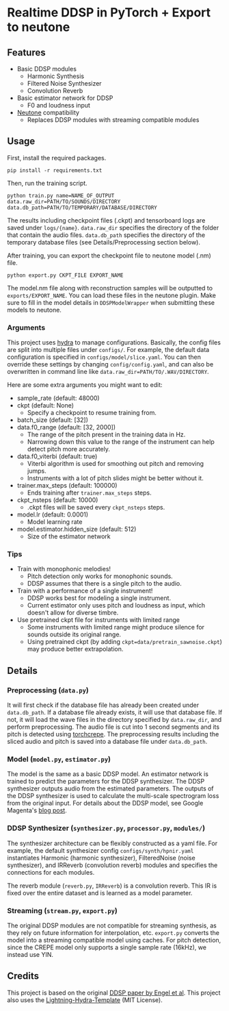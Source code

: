 # Realtime DDSP in PyTorch + Export to neutone

## Features

- Basic DDSP modules
    - Harmonic Synthesis
    - Filtered Noise Synthesizer
    - Convolution Reverb
- Basic estimator network for DDSP
    - F0 and loudness input
- [Neutone](https://github.com/QosmoInc/neutone_sdk) compatibility
    - Replaces DDSP modules with streaming compatible modules

## Usage

First, install the required packages.
```
pip install -r requirements.txt
```

Then, run the training script.
```
python train.py name=NAME_OF_OUTPUT data.raw_dir=PATH/TO/SOUNDS/DIRECTORY data.db_path=PATH/TO/TEMPORARY/DATABASE/DIRECTORY
```

The results including checkpoint files (.ckpt) and tensorboard logs are saved under `logs/{name}`. 
`data.raw_dir` specifies the directory of the folder that contain the audio files. `data.db_path` specifies the directory of the temporary database files (see Details/Preprocessing section below).

After training, you can export the checkpoint file to neutone model (.nm) file.
```
python export.py CKPT_FILE EXPORT_NAME
```
The model.nm file along with reconstruction samples will be outputted to `exports/EXPORT_NAME`. You can load these files in the neutone plugin. Make sure to fill in the model details in `DDSPModelWrapper` when submitting these models to neutone.

### Arguments

This project uses [hydra](https://hydra.cc/) to manage configurations. Basically, the config files are split into multiple files under `configs/`. For example, the default data configuration is specified in `configs/model/slice.yaml`. You can then override these settings by changing `config/config.yaml`, and can also be overwritten in command line like `data.raw_dir=PATH/TO/.WAV/DIRECTORY`.

Here are some extra arguments you might want to edit:
- sample_rate (default: 48000)
- ckpt (default: None)
    - Specify a checkpoint to resume training from.
- batch_size (default: [32])
- data.f0_range (default: [32, 2000])
    - The range of the pitch present in the training data in Hz.
    - Narrowing down this value to the range of the instrument can help detect pitch more accurately.
- data.f0_viterbi (default: true)
    - Viterbi algorithm is used for smoothing out pitch and removing jumps.
    - Instruments with a lot of pitch slides might be better without it.
- trainer.max_steps (default: 100000)
    - Ends training after `trainer.max_steps` steps.
- ckpt_nsteps (default: 10000)
    - .ckpt files will be saved every `ckpt_nsteps` steps.
- model.lr (default: 0.0001)
    - Model learning rate
- model.estimator.hidden_size (default: 512)
    - Size of the estimator network

### Tips

- Train with monophonic melodies!
    - Pitch detection only works for monophonic sounds.
    - DDSP assumes that there is a single pitch to the audio.
- Train with a performance of a single instrument!
    - DDSP works best for modeling a single instrument.
    - Current estimator only uses pitch and loudness as input, which doesn't allow for diverse timbre.
- Use pretrained ckpt file for instruments with limited range
    - Some instruments with limited range might produce silence for sounds outside its original range.
    - Using pretrained ckpt (by adding `ckpt=data/pretrain_sawnoise.ckpt`) may produce better extrapolation.

## Details

### Preprocessing (`data.py`)

It will first check if the database file has already been created under `data.db_path`. If a database file already exists, it will use that database file. If not, it will load the wave files in the directory specified by `data.raw_dir`, and perform preprocessing. The audio file is cut into 1 second segments and its pitch is detected using [torchcrepe](https://github.com/maxrmorrison/torchcrepe). The preprocessing results including the sliced audio and pitch is saved into a database file under `data.db_path`.

### Model (`model.py`, `estimator.py`)

The model is the same as a basic DDSP model. An estimator network is trained to predict the parameters for the DDSP synthesizer. The DDSP synthesizer outputs audio from the estimated parameters. The outputs of the DDSP synthesizer is used to calculate the multi-scale spectrogram loss from the original input. For details about the DDSP model, see Google Magenta's [blog post](https://magenta.tensorflow.org/ddsp).

### DDSP Synthesizer (`synthesizer.py`, `processor.py`, `modules/`)

The synthesizer architecture can be flexibly constructed as a yaml file. For example, the default synthesizer config `configs/synth/hpnir.yaml` instantiates Harmonic (harmonic synthesizer), FilteredNoise (noise synthesizer), and IRReverb (convolution reverb) modules and specifies the connections for each modules.

The reverb module (`reverb.py`, `IRReverb`) is a convolution reverb. This IR is fixed over the entire dataset and is learned as a model parameter. 

### Streaming (`stream.py`, `export.py`)

The original DDSP modules are not compatible for streaming synthesis, as they rely on future information for interpolation, etc. `export.py` converts the model into a streaming compatible model using caches. For pitch detection, since the CREPE model only supports a single sample rate (16kHz), we instead use YIN.

## Credits

This project is based on the original [DDSP paper by Engel et al](https://magenta.tensorflow.org/ddsp).
This project also uses the [Lightning-Hydra-Template](https://github.com/ashleve/lightning-hydra-template) (MIT License).